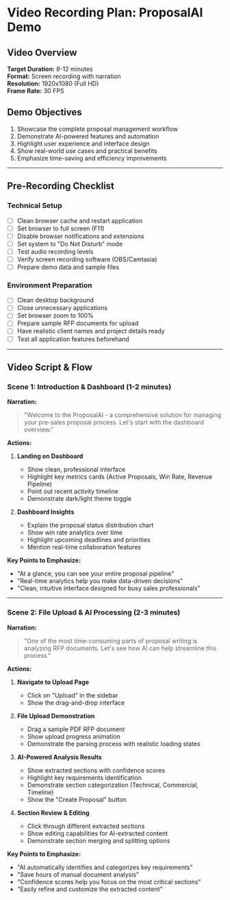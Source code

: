 # Video Recording Plan: ProposalAI Demo

##  Video Overview

**Target Duration:** 8-12 minutes  
**Format:** Screen recording with narration  
**Resolution:** 1920x1080 (Full HD)  
**Frame Rate:** 30 FPS  

##  Demo Objectives

1. Showcase the complete proposal management workflow
2. Demonstrate AI-powered features and automation
3. Highlight user experience and interface design
4. Show real-world use cases and practical benefits
5. Emphasize time-saving and efficiency improvements

---

##  Pre-Recording Checklist

### Technical Setup
- [ ] Clean browser cache and restart application
- [ ] Set browser to full screen (F11)
- [ ] Disable browser notifications and extensions
- [ ] Set system to "Do Not Disturb" mode
- [ ] Test audio recording levels
- [ ] Verify screen recording software (OBS/Camtasia)
- [ ] Prepare demo data and sample files

### Environment Preparation
- [ ] Clean desktop background
- [ ] Close unnecessary applications
- [ ] Set browser zoom to 100%
- [ ] Prepare sample RFP documents for upload
- [ ] Have realistic client names and project details ready
- [ ] Test all application features beforehand

---

##  Video Script & Flow

### **Scene 1: Introduction & Dashboard (1-2 minutes)**

**Narration:**
> "Welcome to the ProposalAI - a comprehensive solution for managing your pre-sales proposal process. Let's start with the dashboard overview."

**Actions:**
1. **Landing on Dashboard**
   - Show clean, professional interface
   - Highlight key metrics cards (Active Proposals, Win Rate, Revenue Pipeline)
   - Point out recent activity timeline
   - Demonstrate dark/light theme toggle

2. **Dashboard Insights**
   - Explain the proposal status distribution chart
   - Show win rate analytics over time
   - Highlight upcoming deadlines and priorities
   - Mention real-time collaboration features

**Key Points to Emphasize:**
- "At a glance, you can see your entire proposal pipeline"
- "Real-time analytics help you make data-driven decisions"
- "Clean, intuitive interface designed for busy sales professionals"

---

### **Scene 2: File Upload & AI Processing (2-3 minutes)**

**Narration:**
> "One of the most time-consuming parts of proposal writing is analyzing RFP documents. Let's see how AI can help streamline this process."

**Actions:**
1. **Navigate to Upload Page**
   - Click on "Upload" in the sidebar
   - Show the drag-and-drop interface

2. **File Upload Demonstration**
   - Drag a sample PDF RFP document
   - Show upload progress animation
   - Demonstrate the parsing process with realistic loading states

3. **AI-Powered Analysis Results**
   - Show extracted sections with confidence scores
   - Highlight key requirements identification
   - Demonstrate section categorization (Technical, Commercial, Timeline)
   - Show the "Create Proposal" button

4. **Section Review & Editing**
   - Click through different extracted sections
   - Show editing capabilities for AI-extracted content
   - Demonstrate section merging and splitting options

**Key Points to Emphasize:**
- "AI automatically identifies and categorizes key requirements"
- "Save hours of manual document analysis"
- "Confidence scores help you focus on the most critical sections"
- "Easily refine and customize the extracted content"
